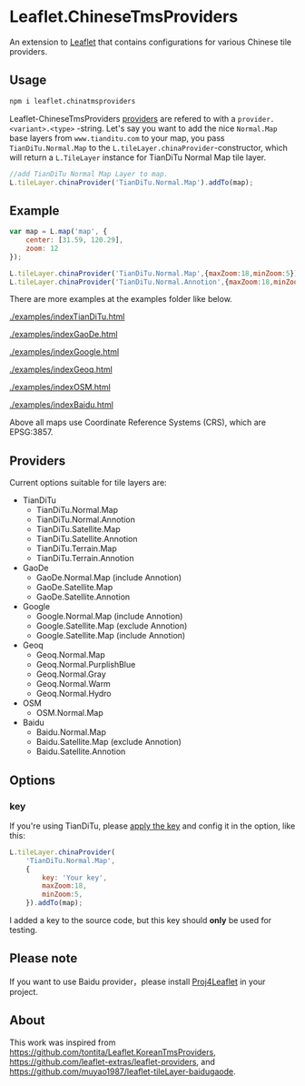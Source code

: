 # Leaflet.ChineseTmsProviders

An extension to [Leaflet](http://leafletjs.com/) that contains configurations for various Chinese tile providers.

## Usage

```bash
npm i leaflet.chinatmsproviders
```

Leaflet-ChineseTmsProviders [providers](#providers) are refered to with a `provider.<variant>.<type>` -string. Let's say you want to add the nice `Normal.Map` base layers from `www.tianditu.com` to your map, you pass `TianDiTu.Normal.Map` to the `L.tileLayer.chinaProvider`-constructor, which will return a `L.TileLayer` instance for TianDiTu Normal Map tile layer.
```Javascript
//add TianDiTu Normal Map Layer to map.
L.tileLayer.chinaProvider('TianDiTu.Normal.Map').addTo(map);
```

## Example

```Javascript
var map = L.map('map', {
    center: [31.59, 120.29],
    zoom: 12
});

L.tileLayer.chinaProvider('TianDiTu.Normal.Map',{maxZoom:18,minZoom:5}).addTo(map);
L.tileLayer.chinaProvider('TianDiTu.Normal.Annotion',{maxZoom:18,minZoom:5}).addTo(map);

```
There are more examples at the examples folder like below.

[./examples/indexTianDiTu.html](http://htoooth.github.io/Leaflet.ChineseTmsProviders/examples/indexTianDiTu.html)

[./examples/indexGaoDe.html](http://htoooth.github.io/Leaflet.ChineseTmsProviders/examples/indexGaoDe.html)

[./examples/indexGoogle.html](http://htoooth.github.io/Leaflet.ChineseTmsProviders/examples/indexGoogle.html)

[./examples/indexGeoq.html](http://htoooth.github.io/Leaflet.ChineseTmsProviders/examples/indexGeoq.html)

[./examples/indexOSM.html](http://htoooth.github.io/Leaflet.ChineseTmsProviders/examples/indexOSM.html)

[./examples/indexBaidu.html](http://htoooth.github.io/Leaflet.ChineseTmsProviders/examples/indexBaidu.html)

Above all maps use Coordinate Reference Systems (CRS), which are EPSG:3857. 

<a name="providers"></a>
## Providers

Current options suitable for tile layers are:
* TianDiTu
    * TianDiTu.Normal.Map
    * TianDiTu.Normal.Annotion
    * TianDiTu.Satellite.Map
    * TianDiTu.Satellite.Annotion
    * TianDiTu.Terrain.Map
    * TianDiTu.Terrain.Annotion
* GaoDe
    * GaoDe.Normal.Map (include Annotion)
    * GaoDe.Satellite.Map
    * GaoDe.Satellite.Annotion
* Google
    * Google.Normal.Map (include Annotion)
    * Google.Satellite.Map (exclude Annotion)
    * Google.Satellite.Map (include Annotion)
* Geoq
    * Geoq.Normal.Map
    * Geoq.Normal.PurplishBlue
    * Geoq.Normal.Gray
    * Geoq.Normal.Warm
    * Geoq.Normal.Hydro
* OSM
    * OSM.Normal.Map
* Baidu
    * Baidu.Normal.Map
    * Baidu.Satellite.Map (exclude Annotion)
    * Baidu.Satellite.Annotion

## Options

### key

If you're using TianDiTu, please [apply the key](http://lbs.tianditu.gov.cn/) and config it in the option, like this:

```js
L.tileLayer.chinaProvider(
    'TianDiTu.Normal.Map',
    {
        key: 'Your key',
        maxZoom:18,
        minZoom:5,
    }).addTo(map);
```

I added a key to the source code, but this key should **only** be used for testing.

## Please note

If you want to use Baidu provider，please install [Proj4Leaflet](https://github.com/kartena/Proj4Leaflet) in your project.

## About

This work was inspired from <https://github.com/tontita/Leaflet.KoreanTmsProviders>, <https://github.com/leaflet-extras/leaflet-providers>, and <https://github.com/muyao1987/leaflet-tileLayer-baidugaode>.
